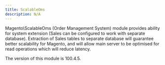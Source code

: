 ```yaml
---
title: ScalableOms
description: N/A
---
```


Magento\ScalableOms (Order Management System) module provides ability for system extension
(Sales can be configured to work with separate database).
Extraction of Sales tables to separate database will guarantee better scalability for Magento,
and will allow main server to be optimised for read operations which will reduce latency.

<InlineAlert slots="text" />
The version of this module is 100.4.5.
